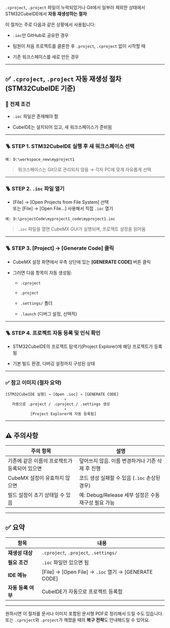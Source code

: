 `.cproject`, `.project` 파일이 누락되었거나 Git에서 일부러 제외한 상태에서 STM32CubeIDE에서 **자동 재생성하는 절차**

이 절차는 주로 다음과 같은 상황에서 사용됩니다:

- `.ioc`만 GitHub로 공유한 경우
    
- 팀원이 처음 프로젝트를 클론한 후 `.project`, `.cproject` 없이 시작할 때
    
- 기존 워크스페이스를 새로 만든 경우
    

---

## ✅ `.cproject`, `.project` 자동 재생성 절차 (STM32CubeIDE 기준)

### 📌 전제 조건

- `.ioc` 파일은 존재해야 함
    
- CubeIDE는 설치되어 있고, 새 워크스페이스가 준비됨
   
---

### 🪜 STEP 1. STM32CubeIDE 실행 후 새 워크스페이스 선택

```plaintext
예: D:\workspace_new\myproject1
```

> 워크스페이스는 Git으로 관리되지 않음 → 각자 PC에 맞게 자유롭게 선택

---

### 🪜 STEP 2. `.ioc` 파일 열기

- [File] → [Open Projects from File System] 선택  
    또는 [File] → [Open File...] 사용해서 직접 `.ioc` 열기
    

```plaintext
예: D:\projectCode\myproject1_code\myproject1.ioc
```

> `.ioc` 파일을 열면 CubeMX GUI가 실행되며, 프로젝트 설정을 읽어옴

---

### 🪜 STEP 3. [Project] → [Generate Code] 클릭

- CubeMX 설정 화면에서 우측 상단에 있는 **[GENERATE CODE]** 버튼 클릭
    
- 그러면 다음 항목이 자동 생성됨:
    
    - `.cproject`
        
    - `.project`
        
    - `.settings/` 폴더
        
    - `.launch` (디버그 설정, 선택적)
        

---

### 🪜 STEP 4. 프로젝트 자동 등록 및 인식 확인

- STM32CubeIDE의 프로젝트 탐색기(Project Explorer)에 해당 프로젝트가 등록됨
    
- 기본 빌드 환경, 디버깅 설정까지 구성된 상태
    

---

### ✅ 참고 이미지 (절차 요약)

```
[STM32CubeIDE 실행] → [Open .ioc] → [GENERATE CODE]
                          ↓
   자동으로 .project / .cproject / .settings 생성
                          ↓
           [Project Explorer에 자동 등록됨]
```

---

## ⚠️ 주의사항

|주의 항목|설명|
|---|---|
|기존에 같은 이름의 프로젝트가 등록되어 있으면|덮어쓰지 않음. 이름 변경하거나 기존 삭제 후 진행|
|CubeMX 설정이 유효하지 않으면|코드 생성 실패할 수 있음 (`.ioc` 손상된 경우)|
|빌드 설정이 초기 상태일 수 있음|예: Debug/Release 세부 설정은 수동 재구성 필요 가능|

---

## ✅ 요약

|항목|내용|
|---|---|
|**재생성 대상**|`.cproject`, `.project`, `.settings/`|
|**필요 조건**|`.ioc` 파일만 있으면 됨|
|**IDE 메뉴**|[File] → [Open File] → `.ioc` 열기 → [GENERATE CODE]|
|**자동 등록 여부**|CubeIDE가 자동으로 프로젝트 등록함|

---

원하시면 이 절차를 문서나 이미지 포함된 문서형 PDF로 정리해서 드릴 수도 있습니다.  
또는 `.cproject`와 `.project`가 깨졌을 때의 **복구 전략**도 안내해드릴 수 있어요.